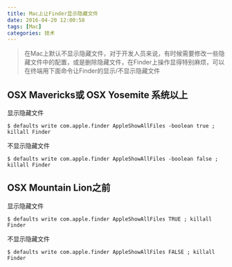 ```yaml
---
title: Mac上让Finder显示隐藏文件
date: 2016-04-20 12:00:58
tags: [Mac]
categories: 技术
---
```



> 在Mac上默认不显示隐藏文件，对于开发人员来说，有时候需要修改一些隐藏文件中的配置，或是删除隐藏文件，在Finder上操作显得特别麻烦，可以在终端用下面命令让Finder的显示/不显示隐藏文件

<!-- more -->

## OSX Mavericks或 OSX Yosemite 系统以上

显示隐藏文件
```shell
$ defaults write com.apple.finder AppleShowAllFiles -boolean true ; killall Finder
```

不显示隐藏文件
```shell
$ defaults write com.apple.finder AppleShowAllFiles -boolean false ; killall Finder
```

## OSX Mountain Lion之前

显示隐藏文件
```shell
$ defaults write com.apple.finder AppleShowAllFiles TRUE ; killall Finder
```

不显示隐藏文件
```shell
$ defaults write com.apple.finder AppleShowAllFiles FALSE ; killall Finder
```
